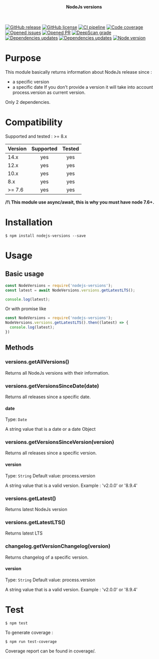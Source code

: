 <div align="center">
<b>NodeJs versions</b><br/>
<br/><br/>
</div>

[![GitHub release](https://img.shields.io/npm/v/nodejs-versions.svg)](https://github.com/wallet77/nodejs-versions/releases/)
[![GitHub license](https://img.shields.io/github/license/wallet77/nodejs-versions)](https://github.com/wallet77/nodejs-versions/blob/master/LICENSE)
[![CI pipeline](https://github.com/wallet77/nodejs-versions/workflows/Node.js%20CI/badge.svg)](https://github.com/wallet77/nodejs-versions/actions?query=workflow%3A%22Node.js+CI%22)
[![Code coverage](https://codecov.io/gh/wallet77/nodejs-versions/branch/master/graph/badge.svg)](https://codecov.io/gh/wallet77/nodejs-versions)
[![Opened issues](https://img.shields.io/github/issues-raw/wallet77/nodejs-versions)](https://github.com/wallet77/nodejs-versions/issues)
[![Opened PR](https://img.shields.io/github/issues-pr-raw/wallet77/nodejs-versions)](https://github.com/wallet77/nodejs-versions/pulls)
[![DeepScan grade](https://deepscan.io/api/teams/12061/projects/15019/branches/292504/badge/grade.svg)](https://deepscan.io/dashboard#view=project&tid=12061&pid=15019&bid=292504)
[![Dependencies updates](https://img.shields.io/david/wallet77/nodejs-versions.svg)](https://github.com/wallet77/nodejs-versions)
[![Dependencies updates](https://img.shields.io/david/dev/wallet77/nodejs-versions.svg)](https://github.com/wallet77/nodejs-versions)
[![Node version](https://img.shields.io/node/v-lts/nodejs-versions.svg)](https://github.com/wallet77/nodejs-versions)


# Purpose

This module basically returns information about NodeJs release since : 
* a specific version
* a specific date
If you don't provide a version it will take into account process.version as current version.

Only 2 dependencies.

# Compatibility

Supported and tested : >= 8.x

| Version       | Supported     | Tested         |
| ------------- |:-------------:|:--------------:|
| 14.x          | yes           | yes            |
| 12.x          | yes           | yes            |
| 10.x          | yes           | yes            |
| 8.x           | yes           | yes            |
| >= 7.6        | yes           | yes            |

**/!\ This module use async/await, this is why you must have node 7.6+.**

# Installation

```console
$ npm install nodejs-versions --save
```

# Usage

## Basic usage
```javascript
const NodeVersions = require('nodejs-versions');
const latest = await NodeVersions.versions.getLatestLTS();

console.log(latest);
```

Or with promise like 

```javascript
const NodeVersions = require('nodejs-versions');
NodeVersions.versions.getLatestLTS().then((latest) => {
  console.log(latest);
})

```

## Methods

### versions.getAllVersions()

Returns all NodeJs versions with their information.


### versions.getVersionsSinceDate(date)

Returns all releases since a specific date.

#### date
Type: `Date`

A string value that is a date or a date Object


### versions.getVersionsSinceVersion(version)

Returns all releases since a specific version.

#### version
Type: `String`
Default value: process.version

A string value that is a valid version.
Example : 'v2.0.0' or '8.9.4'


### versions.getLatest()

Returns latest NodeJs version


### versions.getLatestLTS()

Returns latest LTS


### changelog.getVersionChangelog(version)

Returns changelog of a specific version.

#### version
Type: `String`
Default value: process.version

A string value that is a valid version.
Example : 'v2.0.0' or '8.9.4'

# Test

```console
$ npm test
```

To generate coverage :

```console
$ npm run test-coverage
```

Coverage report can be found in coverage/.
